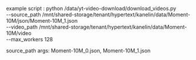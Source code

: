 example script : 
python /data/yt-video-download/download_videos.py \
--source_path /mnt/shared-storage/tenant/hypertext/kanelin/data/Moment-10M/json/Moment-10M_1.json \
--video_path /mnt/shared-storage/tenant/hypertext/kanelin/data/Moment-10M/video \
--max_workers 128

source_path args: Moment-10M_0.json, Moment-10M_1.json
